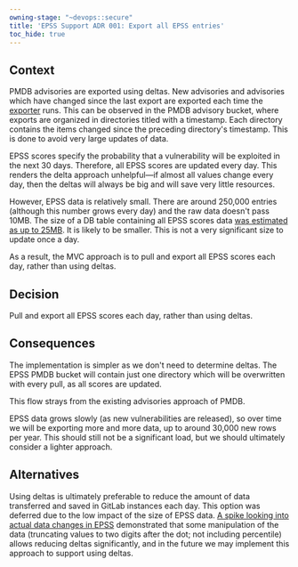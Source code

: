 ```yaml
---
owning-stage: "~devops::secure"
title: 'EPSS Support ADR 001: Export all EPSS entries'
toc_hide: true
---
```


## Context

PMDB advisories are exported using deltas. New advisories and advisories which have changed since the last export are exported each time the [exporter](https://gitlab.com/gitlab-org/security-products/license-db/license-exporter) runs. 
This can be observed in the PMDB advisory bucket, where exports are organized in directories titled with a timestamp. 
Each directory contains the items changed since the preceding directory's timestamp. 
This is done to avoid very large updates of data.

EPSS scores specify the probability that a vulnerability will be exploited in the next 30 days. 
Therefore, all EPSS scores are updated every day. 
This renders the delta approach unhelpful—if almost all values change every day, then the deltas will always be big and will save very little resources.

However, EPSS data is relatively small. There are around 250,000 entries (although this number grows every day) and the raw data doesn't pass 10MB. 
The size of a DB table containing all EPSS scores data [was estimated as up to 25MB](https://gitlab.com/gitlab-org/gitlab/-/issues/468130). 
It is likely to be smaller. This is not a very significant size to update once a day. 

As a result, the MVC approach is to pull and export all EPSS scores each day, rather than using deltas. 

## Decision

Pull and export all EPSS scores each day, rather than using deltas. 

## Consequences

The implementation is simpler as we don't need to determine deltas. 
The EPSS PMDB bucket will contain just one directory which will be overwritten with every pull, as all scores are updated. 

This flow strays from the existing advisories approach of PMDB. 

EPSS data grows slowly (as new vulnerabilities are released), so over time we will be exporting more and more data, up to around 30,000 new rows per year. 
This should still not be a significant load, but we should ultimately consider a lighter approach.

## Alternatives

Using deltas is ultimately preferable to reduce the amount of data transferred and saved in GitLab instances each day. 
This option was deferred due to the low impact of the size of EPSS data. 
[A spike looking into actual data changes in EPSS](https://gitlab.com/gitlab-org/gitlab/-/issues/468286) demonstrated that some manipulation of the data (truncating values to two digits after the dot; not including percentile) allows reducing deltas significantly, and in the future we may implement this approach to support using deltas.
